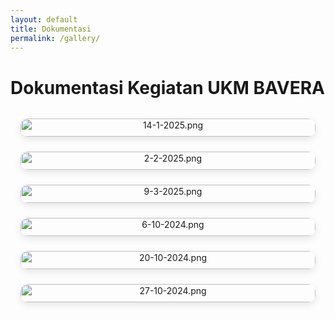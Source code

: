 ```yaml
---
layout: default
title: Dokumentasi
permalink: /gallery/
---
```


<style>
.gallery-grid {
  display: grid;
  grid-template-columns: repeat(auto-fit, minmax(250px, 1fr));
  gap: 1.5rem;
  margin: 2rem auto;
  max-width: 1100px;
  padding: 0 1rem;
}

.gallery-item {
  text-align: center;
}

.gallery-item img {
  width: 100%;
  height: auto;
  border-radius: 12px;
  box-shadow: 0 4px 12px rgba(0, 0, 0, 0.1);
}

.gallery-caption {
  margin-top: 0.5rem;
  font-size: 0.9rem;
  color: #555;
}
</style>
# Dokumentasi Kegiatan UKM BAVERA

<div class="gallery-grid">

  <div class="gallery-item">
    <img src="/web-bavera/assets/14-1-2025.png" alt="14-1-2025.png">
    <div class="gallery-caption"></div>
  </div>

  <div class="gallery-item">
    <img src="/web-bavera/assets/2-2-2025.png" alt="2-2-2025.png">
    <div class="gallery-caption"></div>
  </div>

  <div class="gallery-item">
    <img src="/web-bavera/assets/9-3-2025.png" alt="9-3-2025.png">
    <div class="gallery-caption"></div>
  </div>

  <div class="gallery-item">
    <img src="/web-bavera/assets/6-10-2024.png" alt="6-10-2024.png">
    <div class="gallery-caption"></div>
  </div>

  <div class="gallery-item">
    <img src="/web-bavera/assets/20-10-2024.png" alt="20-10-2024.png">
    <div class="gallery-caption"></div>
  </div>

  <div class="gallery-item">
    <img src="/web-bavera/assets/27-10-2024.png" alt="27-10-2024.png">
    <div class="gallery-caption"></div>
  </div>
  
</div>
